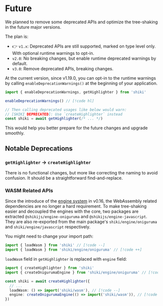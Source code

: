 # Future

We planned to remove some deprecated APIs and optimize the tree-shaking in the future major versions.

The plan is:

- 👉 `v1.x`: Deprecated APIs are still supported, marked on type level only. With optional runtime warnings to opt-in.
- `v2.0`: No breaking changes, but enable runtime deprecated warnings by default.
- `v3.0`: Remove deprecated APIs, breaking changes.

At the current version, since v1.19.0, you can opt-in to the runtime warnings by calling `enableDeprecationWarnings()` at the beginning of your application.

```ts
import { enableDeprecationWarnings, getHighlighter } from 'shiki'

enableDeprecationWarnings() // [!code hl]

// Then calling deprecated usages like below would warn:
// [SHIKI DEPRECATED]: Use `createHighlighter` instead
const shiki = await getHighlighter(/* ... */)
```

This would help you better prepare for the future changes and upgrade smoothly.

## Notable Deprecations

### `getHighlighter` -> `createHighlighter`

There is no functional changes, but more like correcting the naming to avoid confusion. It should be a straightforward find-and-replace.

### WASM Related APIs

Since the introduce of the [engine system](/guide/regex-engines) in v0.16, the WebAssembly related dependencies are no longer a hard requirement. To make tree-shaking easier and decoupled the engines with the core, two packages are extracted `@shikijs/engine-oniguruma` and `@shikijs/engine-javascript`. They are also re-exported from the main package's `shiki/engine/oniguruma` and `shiki/engine/javascript` respectively.

You might need to change your import path:

```ts
import { loadWasm } from 'shiki' // [!code --]
import { loadWasm } from 'shiki/engine/oniguruma' // [!code ++]
```

`loadWasm` field in `getHighlighter` is replaced with `engine` field:

```ts
import { createHighlighter } from 'shiki'
import { createOnigurumaEngine } from 'shiki/engine/oniguruma' // [!code ++]

const shiki = await createHighlighter({
  // ...
  loadWasm: () => import('shiki/wasm'), // [!code --]
  engine: createOnigurumaEngine(() => import('shiki/wasm')), // [!code ++]
})
```
